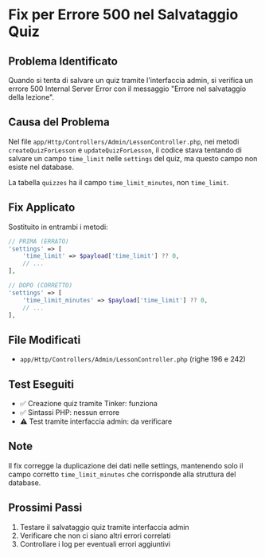 # Fix per Errore 500 nel Salvataggio Quiz

## Problema Identificato
Quando si tenta di salvare un quiz tramite l'interfaccia admin, si verifica un errore 500 Internal Server Error con il messaggio "Errore nel salvataggio della lezione".

## Causa del Problema
Nel file `app/Http/Controllers/Admin/LessonController.php`, nei metodi `createQuizForLesson` e `updateQuizForLesson`, il codice stava tentando di salvare un campo `time_limit` nelle `settings` del quiz, ma questo campo non esiste nel database.

La tabella `quizzes` ha il campo `time_limit_minutes`, non `time_limit`.

## Fix Applicato
Sostituito in entrambi i metodi:
```php
// PRIMA (ERRATO)
'settings' => [
    'time_limit' => $payload['time_limit'] ?? 0,
    // ...
],

// DOPO (CORRETTO)
'settings' => [
    'time_limit_minutes' => $payload['time_limit'] ?? 0,
    // ...
],
```

## File Modificati
- `app/Http/Controllers/Admin/LessonController.php` (righe 196 e 242)

## Test Eseguiti
- ✅ Creazione quiz tramite Tinker: funziona
- ✅ Sintassi PHP: nessun errore
- ⚠️ Test tramite interfaccia admin: da verificare

## Note
Il fix corregge la duplicazione dei dati nelle settings, mantenendo solo il campo corretto `time_limit_minutes` che corrisponde alla struttura del database.

## Prossimi Passi
1. Testare il salvataggio quiz tramite interfaccia admin
2. Verificare che non ci siano altri errori correlati
3. Controllare i log per eventuali errori aggiuntivi

